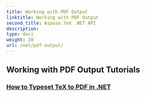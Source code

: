 ```yaml
---
title: Working with PDF Output
linktitle: Working with PDF Output
second_title: Aspose.TeX .NET API
description: 
type: docs
weight: 28
url: /net/pdf-output/
---
```


## Working with PDF Output Tutorials
### [How to Typeset TeX to PDF in .NET](./typeset-tex-to-pdf/)